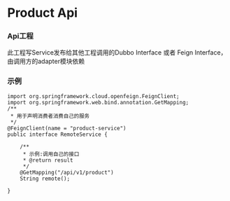 # Product Api

### Api工程
此工程写Service发布给其他工程调用的Dubbo Interface 或者 Feign Interface，由调用方的adapter模块依赖

### 示例
```
import org.springframework.cloud.openfeign.FeignClient;
import org.springframework.web.bind.annotation.GetMapping;
/**
 * 用于声明消费者消费自己的服务
 */
@FeignClient(name = "product-service")
public interface RemoteService {

    /**
     * 示例:调用自己的接口
     * @return result
     */
    @GetMapping("/api/v1/product")
    String remote();

}
```